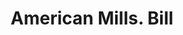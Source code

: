 ---
doi: 10.7916/D8TF18FG
date_other: '1850'
date_other_textual: 1850-1859
form: printed ephemera
genre:
- Invoices
name:
- American Mills
object_in_context_url: https://biggert.cul.columbia.edu/items/view/ave_biggert_00798
subject_hierarchical_geographic:
- Jersey City, New Jersey, United States
subject_name:
- American Mills
title: American Mills. Bill
sort_title: American Mills. Bill
call_number: ave_biggert_00798
coordinates:
- 40.714,-74.071
pid: ave_biggert_00798
identifiers: ave_biggert_00798
thumbnail: https://derivativo-2.library.columbia.edu/iiif/2/ldpd:345443/full/!256,256/0/native.jpg
permalink: /biggert/ave_biggert_00798/
layout: iiif-image-page
---